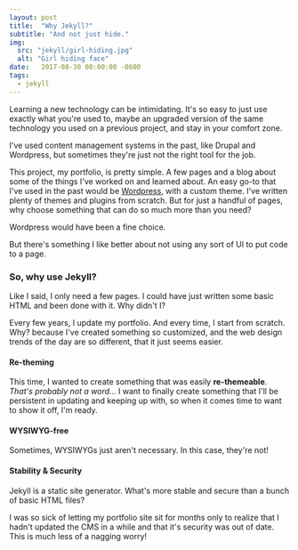 ```yaml
---
layout: post
title:  "Why Jekyll?"
subtitle: "And not just hide."
img: 
  src: "jekyll/girl-hiding.jpg"
  alt: "Girl hiding face"
date:   2017-08-30 00:00:00 -0600
tags: 
  - jekyll
---
```


Learning a new technology can be intimidating. It's so easy to just use exactly what you're used to, maybe an upgraded version of the same technology you used on a previous project, and stay in your comfort zone. 

I've used content management systems in the past, like Drupal and Wordpress, but sometimes they're just not the right tool for the job. 

This project, my portfolio, is pretty simple. A few pages and a blog about some of the things I've worked on and learned about. An easy go-to that I've used in the past would be [Wordpress](http://wordpress.org), with a custom theme. I've written plenty of themes and plugins from scratch. But for just a handful of pages, why choose something that can do so much more than you need?

Wordpress would have been a fine choice.

But there's something I like better about not using any sort of UI to put code to a page. 

### So, why use Jekyll? 

Like I said, I only need a few pages. I could have just written some basic HTML and been done with it. Why didn't I?

Every few years, I update my portfolio. And every time, I start from scratch. Why? because I've created something so customized, and the web design trends of the day are so different, that it just seems easier. 

#### Re-theming
This time, I wanted to create something that was easily **re-themeable**. _That's probably not a word..._ I want to finally create something that I'll be persistent in updating and keeping up with, so when it comes time to want to show it off, I'm ready. 

#### WYSIWYG-free
Sometimes, WYSIWYGs just aren't necessary. In this case, they're not! 

#### Stability &amp; Security
Jekyll is a static site generator. What's more stable and secure than a bunch of basic HTML files?

I was so sick of letting my portfolio site sit for months only to realize that I hadn't updated the CMS in a while and that it's security was out of date. This is much less of a nagging worry!



